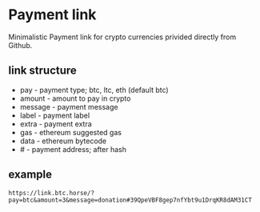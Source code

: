 # Payment link
Minimalistic Payment link for crypto currencies privided directly from Github.

## link structure

* pay - payment type; btc, ltc, eth (default btc)
* amount - amount to pay in crypto
* message - payment message
* label - payment label
* extra - payment extra
* gas - ethereum suggested gas
* data - ethereum bytecode
* &#35; - payment address; after hash

## example

```
https://link.btc.horse/?pay=btc&amount=3&message=donation#39QpeVBF8gep7nfYbt9u1DrqKR8dAM31CT
```
